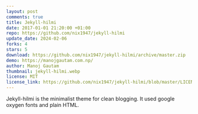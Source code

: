 ```yaml
---
layout: post
comments: true
title: Jekyll-hilmi
date: 2017-01-01 21:20:00 +01:00
repo: https://github.com/nix1947/jekyll-hilmi
update_date: 2024-02-06
forks: 4
stars: 5
download: https://github.com/nix1947/jekyll-hilmi/archive/master.zip
demo: https://manojgautam.com.np/
author: Manoj Gautam
thumbnail: jekyll-hilmi.webp
license: MIT
license_link: https://github.com/nix1947/jekyll-hilmi/blob/master/LICENSE.md
---
```


Jekyll-hilmi is the minimalist theme for clean blogging. It used google oxygen fonts and plain HTML.
